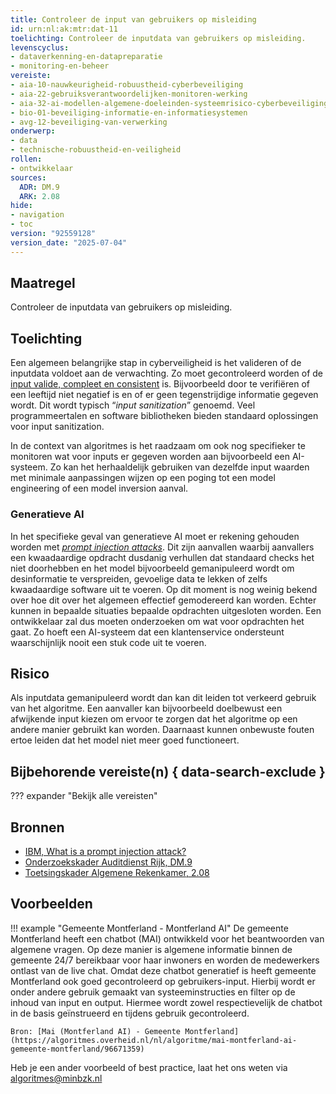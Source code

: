 ```yaml
---
title: Controleer de input van gebruikers op misleiding
id: urn:nl:ak:mtr:dat-11
toelichting: Controleer de inputdata van gebruikers op misleiding.
levenscyclus:
- dataverkenning-en-datapreparatie
- monitoring-en-beheer
vereiste:
- aia-10-nauwkeurigheid-robuustheid-cyberbeveiliging
- aia-22-gebruiksverantwoordelijken-monitoren-werking
- aia-32-ai-modellen-algemene-doeleinden-systeemrisico-cyberbeveiliging
- bio-01-beveiliging-informatie-en-informatiesystemen
- avg-12-beveiliging-van-verwerking
onderwerp:
- data
- technische-robuustheid-en-veiligheid
rollen:
- ontwikkelaar
sources:
  ADR: DM.9
  ARK: 2.08
hide:
- navigation
- toc
version: "92559128"
version_date: "2025-07-04"
---
```


<!-- Let op! onderstaande regel met 'tags' niet weghalen! Deze maakt automatisch de knopjes op basis van de metadata  -->
<!-- tags -->

## Maatregel
Controleer de inputdata van gebruikers op misleiding.

## Toelichting
Een algemeen belangrijke stap in cyberveiligheid is het valideren of de inputdata voldoet aan de verwachting.
Zo moet gecontroleerd worden of de [input valide, compleet en consistent](3-dat-01-datakwaliteit.md) is.
Bijvoorbeeld door te verifiëren of een leeftijd niet negatief is en of er geen tegenstrijdige informatie gegeven wordt.
Dit wordt typisch “*input sanitization*” genoemd.
Veel programmeertalen en software bibliotheken bieden standaard oplossingen voor input sanitization.

In de context van algoritmes is het raadzaam om ook nog specifieker te monitoren wat voor inputs er gegeven worden aan bijvoorbeeld een AI-systeem.
Zo kan het herhaaldelijk gebruiken van dezelfde input waarden met minimale aanpassingen wijzen op een poging tot een model engineering of een model inversion aanval.

### Generatieve AI
In het specifieke geval van generatieve AI moet er rekening gehouden worden met [*prompt injection attacks*](https://www.ibm.com/topics/prompt-injection).
Dit zijn aanvallen waarbij aanvallers een kwaadaardige opdracht dusdanig verhullen dat standaard checks het niet doorhebben en het model bijvoorbeeld gemanipuleerd wordt om desinformatie te verspreiden, gevoelige data te lekken of zelfs kwaadaardige software uit te voeren.
Op dit moment is nog weinig bekend over hoe dit over het algemeen effectief gemodereerd kan worden.
Echter kunnen in bepaalde situaties bepaalde opdrachten uitgesloten worden. Een ontwikkelaar zal dus moeten onderzoeken om wat voor opdrachten het gaat.
Zo hoeft een AI-systeem dat een klantenservice ondersteunt waarschijnlijk nooit een stuk code uit te voeren.

## Risico
Als inputdata gemanipuleerd wordt dan kan dit leiden tot verkeerd gebruik van het algoritme. Een aanvaller kan bijvoorbeeld doelbewust een afwijkende input kiezen om ervoor te zorgen dat het algoritme op een andere manier gebruikt kan worden.
Daarnaast kunnen onbewuste fouten ertoe leiden dat het model niet meer goed functioneert.

## Bijbehorende vereiste(n) { data-search-exclude }
??? expander "Bekijk alle vereisten"
    <!-- list_vereisten_on_maatregelen_page -->

## Bronnen
- [IBM, What is a prompt injection attack?](https://www.ibm.com/topics/prompt-injection)
- [Onderzoekskader Auditdienst Rijk, DM.9](https://www.rijksoverheid.nl/documenten/rapporten/2023/07/11/onderzoekskader-algoritmes-adr-2023)
- [Toetsingskader Algemene Rekenkamer, 2.08](https://www.rekenkamer.nl/onderwerpen/algoritmes/documenten/publicaties/2024/05/15/het-toetsingskader-aan-de-slag)

## Voorbeelden

!!! example "Gemeente Montferland - Montferland AI"
	De gemeente Montferland heeft een chatbot (MAI) ontwikkeld voor het beantwoorden van algemene vragen. Op deze manier is algemene informatie binnen de gemeente 24/7 bereikbaar voor haar inwoners en worden de medewerkers ontlast van de live chat.
	Omdat deze chatbot generatief is heeft gemeente Montferland ook goed gecontroleerd op gebruikers-input. Hierbij wordt er onder andere gebruik gemaakt van systeeminstructies en filter op de inhoud van input en output. Hiermee wordt zowel respectievelijk de chatbot in de basis geïnstrueerd en tijdens gebruik gecontroleerd.

	Bron: [Mai (Montferland AI) - Gemeente Montferland](https://algoritmes.overheid.nl/nl/algoritme/mai-montferland-ai-gemeente-montferland/96671359)

Heb je een ander voorbeeld of best practice, laat het ons weten via [algoritmes@minbzk.nl](mailto:algoritmes@minbzk.nl)
